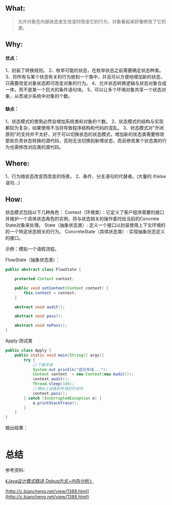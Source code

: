 

## What:

>允许对象在内部状态发生改变时改变它的行为，对象看起来好像修改了它的类。


## Why:
#### 优点：
1、封装了转换规则。 
2、枚举可能的状态，在枚举状态之前需要确定状态种类。 
3、将所有与某个状态有关的行为放到一个类中，并且可以方便地增加新的状态，只需要改变对象状态即可改变对象的行为。 
4、允许状态转换逻辑与状态对象合成一体，而不是某一个巨大的条件语句块。 
5、可以让多个环境对象共享一个状态对象，从而减少系统中对象的个数。

#### 缺点：
1、状态模式的使用必然会增加系统类和对象的个数。 
2、状态模式的结构与实现都较为复杂，如果使用不当将导致程序结构和代码的混乱。 
3、状态模式对"开闭原则"的支持并不太好，对于可以切换状态的状态模式，增加新的状态类需要修改那些负责状态转换的源代码，否则无法切换到新增状态，而且修改某个状态类的行为也需修改对应类的源代码。

## Where:
1、行为随状态改变而改变的场景。 
2、条件、分支语句的代替者。(大量的 if/else 语句...)

## How:

状态模式包括以下几种角色：
Context（环境类）：它定义了客户程序需要的接口并维护一个具体状态角色的实例，将与状态相关的操作委托给当前的Concrete State对象来处理。
State（抽象状态类）: 定义一个接口以封装使用上下文环境的的一个特定状态相关的行为。
ConcreteState（具体状态类）: 实现抽象状态定义的接口。

示例：模拟一个请假流程。

FlowState（抽象状态类）：
```java
public abstract class FlowState {

    protected Context context;

    public void setContext(Context context) {
        this.context = context;
    }

    abstract void audit();

    abstract void pass();

    abstract void noPass();
}

```


Apply:测试类
```java
public class Apply {
    public static void main(String[] args){
        try {
            //下属申请
            System.out.println("提交申请...");
            Context context  = new Context(new Audit());
            context.audit();
            Thread.sleep(100);
            //模拟上级看到申请后的动作
            context.pass();
        } catch (InterruptedException e) {
            e.printStackTrace();
        }
    }
}
```
输出结果：
```java

```


# 总结</a>

参考资料:

[《Java设计模式精讲 Debug方式+内存分析》](https://coding.imooc.com/class/270.html)

[http://c.biancheng.net/view/1388.html](http://c.biancheng.net/view/1388.html)